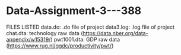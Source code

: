 # Data-Assignment-3---388

FILES LISTED
data.do: .do file of project
data3.log: .log file of project
chat.dta: technology raw data (https://data.nber.org/data-appendix/w15319/)
pwt1001.dta: GDP raw data (https://www.rug.nl/ggdc/productivity/pwt/)
  
